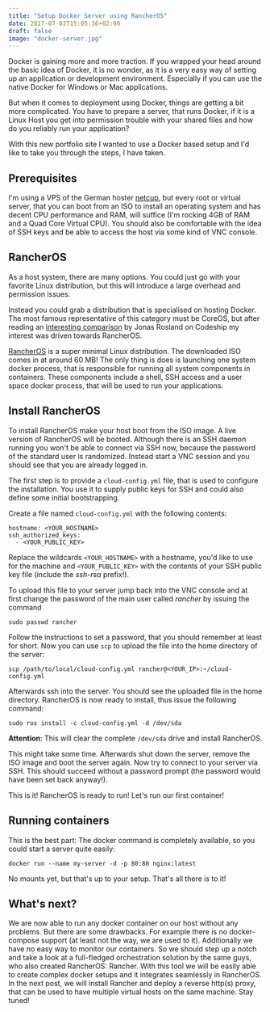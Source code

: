 ```yaml
---
title: "Setup Docker Server using RancherOS"
date: 2017-07-03T15:05:36+02:00
draft: false
image: "docker-server.jpg"
---
```


Docker is gaining more and more traction. If you wrapped your head around the basic idea of Docker, it is no wonder, as it is a very easy way of setting up an application or development environment. Especially if you can use the native Docker for Windows or Mac applications.

But when it comes to deployment using Docker, things are getting a bit more complicated. You have to prepare a server, that runs Docker, if it is a Linux Host you get into permission trouble with your shared files and how do you reliably run your application?

With this new portfolio site I wanted to use a Docker based setup and I'd like to take you through the steps, I have taken.

## Prerequisites

I'm using a VPS of the German hoster [netcup](https://netcup.de), but every root or virtual server, that you can boot from an ISO to install an operating system and has decent CPU performance and RAM, will suffice (I'm rocking 4GB of RAM and a Quad Core Virtual CPU).
You should also be comfortable with the idea of SSH keys and be able to access the host via some kind of VNC console.

## RancherOS

As a host system, there are many options. You could just go with your favorite Linux distribution, but this will introduce a large overhead and permission issues.

Instead you could grab a distribution that is specialised on hosting Docker. The most famous representative of this category must be CoreOS, but after reading an [interesting comparison](https://blog.codeship.com/container-os-comparison/) by Jonas Rosland on Codeship my interest was driven towards RancherOS.

[RancherOS](http://rancher.com/rancher-os/) is a super minimal Linux distribution. The downloaded ISO comes in at around 60 MB!
The only thing is does is launching one system docker process, that is responsible for running all system components in containers.
These components include a shell, SSH access and a user space docker process, that will be used to run your applications.

## Install RancherOS

To install RancherOS make your host boot from the ISO image. A live version of RancherOS will be booted. Although there is an SSH daemon running you won't be able to connect via SSH now, because the password of the standard user is randomized. Instead start a VNC session and you should see that you are already logged in.

The first step is to provide a `cloud-config.yml` file, that is used to configure the installation. You use it to supply public keys for SSH and could also define some initial bootstrapping.

Create a file named `cloud-config.yml` with the following contents:

```
hostname: <YOUR_HOSTNAME>
ssh_authorized_keys:
  - <YOUR_PUBLIC_KEY>
```

Replace the wildcards `<YOUR_HOSTNAME>` with a hostname, you'd like to use for the machine and `<YOUR_PUBLIC_KEY>` with the contents of your SSH public key file (include the *ssh-rsa* prefix!).

To upload this file to your server jump back into the VNC console and at first change the password of the main user called *rancher* by issuing the command

```
sudo passwd rancher
```

Follow the instructions to set a password, that you should remember at least for short.
Now you can use `scp` to upload the file into the home directory of the server:

```
scp /path/to/local/cloud-config.yml rancher@<YOUR_IP>:~/cloud-config.yml
```

Afterwards ssh into the server. You should see the uploaded file in the home directory.
RancherOS is now ready to install, thus issue the following command:

```
sudo ros install -c cloud-config.yml -d /dev/sda
```

**Attention**: This will clear the complete `/dev/sda` drive and install RancherOS.

This might take some time. Afterwards shut down the server, remove the ISO image and boot the server again.
Now try to connect to your server via SSH. This should succeed without a password prompt (the password would have been set back anyway!).

This is it! RancherOS is ready to run! Let's run our first container!

## Running containers

This is the best part: The docker command is completely available, so you could start a server quite easily:

```
docker run --name my-server -d -p 80:80 nginx:latest
```

No mounts yet, but that's up to your setup. That's all there is to it!

## What's next?

We are now able to run any docker container on our host without any problems. But there are some drawbacks. For example there is no docker-compose support (at least not the way, we are used to it).
Additionally we have no easy way to monitor our containers. So we should step up a notch and take a look at a full-fledged orchestration solution by the same guys, who also created RancherOS: Rancher.
With this tool we will be easily able to create complex docker setups and it integrates seamlessly in RancherOS.
In the next post, we will install Rancher and deploy a reverse http(s) proxy, that can be used to have multiple virtual hosts on the same machine. Stay tuned!